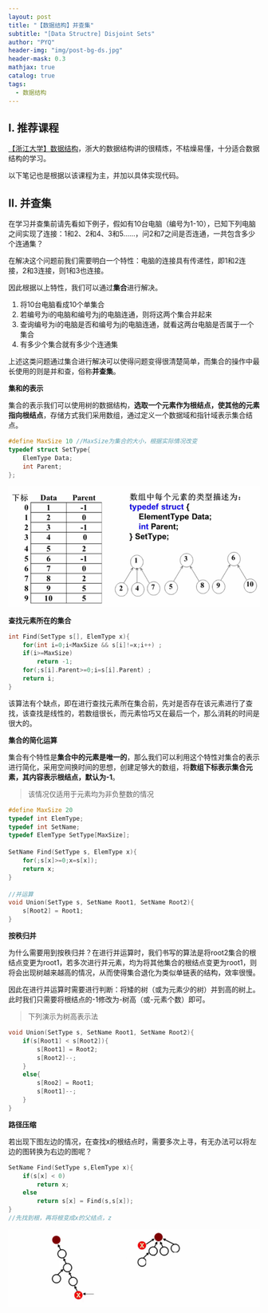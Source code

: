```yaml
---
layout: post
title: "【数据结构】并查集"
subtitle: "[Data Structre] Disjoint Sets"
author: "PYQ"
header-img: "img/post-bg-ds.jpg"
header-mask: 0.3
mathjax: true
catalog: true
tags:
  - 数据结构
---
```


## Ⅰ. 推荐课程

[【浙江大学】数据结构](https://www.bilibili.com/video/BV1Kb41127fT?p=33)，浙大的数据结构讲的很精炼，不枯燥易懂，十分适合数据结构的学习。

以下笔记也是根据以该课程为主，并加以具体实现代码。

## Ⅱ. 并查集

在学习并查集前请先看如下例子，假如有10台电脑（编号为1-10），已知下列电脑之间实现了连接：1和2、2和4、3和5……，问2和7之间是否连通，一共包含多少个连通集？

在解决这个问题前我们需要明白一个特性：电脑的连接具有传递性，即1和2连接，2和3连接，则1和3也连接。

因此根据以上特性，我们可以通过**集合**进行解决。

1. 将10台电脑看成10个单集合
2. 若编号为i的电脑和编号为j的电脑连通，则将这两个集合并起来
3. 查询编号为i的电脑是否和编号为j的电脑连通，就看这两台电脑是否属于一个集合
4. 有多少个集合就有多少个连通集

上述这类问题通过集合进行解决可以使得问题变得很清楚简单，而集合的操作中最长使用的则是并和查，俗称**并查集**。

**集和的表示**

集合的表示我们可以使用树的数据结构，**选取一个元素作为根结点，使其他的元素指向根结点**，存储方式我们采用数组，通过定义一个数据域和指针域表示集合结点。

```c
#define MaxSize 10 //MaxSize为集合的大小，根据实际情况改变
typedef struct SetType{
    ElemType Data;
    int Parent;
};
```

![image-20220428102301977](/img/in-post/disjoint-sets-1.png)

**查找元素所在的集合**

```c
int Find(SetType s[], ElemType x){
    for(int i=0;i<MaxSize && s[i]!=x;i++) ;
    if(i>=MaxSize)
        return -1;
    for(;s[i].Parent>=0;i=s[i].Parent) ;
    return i;
}
```

该算法有个缺点，即在进行查找元素所在集合前，先对是否存在该元素进行了查找，该查找是线性的，若数组很长，而元素恰巧又在最后一个，那么消耗的时间是很大的。

**集合的简化运算**

集合有个特性是**集合中的元素是唯一的**，那么我们可以利用这个特性对集合的表示进行简化，采用空间换时间的思想，创建足够大的数组，将**数组下标表示集合元素，其内容表示根结点，默认为-1**。

> 该情况仅适用于元素均为非负整数的情况

```c
#define MaxSize 20
typedef int ElemType;
typedef int SetName;
typedef ElemType SetType[MaxSize];

SetName Find(SetType s, ElemType x){
    for(;s[x]>=0;x=s[x]);
    return x;
}

//并运算
void Union(SetType s, SetName Root1, SetName Root2){
    s[Root2] = Root1;
}
```

**按秩归并**

为什么需要用到按秩归并？在进行并运算时，我们书写的算法是将root2集合的根结点变更为root1，若多次进行并元素，均为将其他集合的根结点变更为root1，则将会出现树越来越高的情况，从而使得集合退化为类似单链表的结构，效率很慢。

因此在进行并运算时需要进行判断：将矮的树（或为元素少的树）并到高的树上。此时我们只需要将根结点的-1修改为-树高（或-元素个数）即可。

> 下列演示为树高表示法

```c
void Union(SetType s, SetName Root1, SetName Root2){
    if(s[Root1] < s[Root2]){
        s[Root1] = Root2;
        s[Root2]--;
    }
    else{
        s[Roo2] = Root1;
        s[Root1]--;
    }
}
```

**路径压缩**

若出现下图左边的情况，在查找x的根结点时，需要多次上寻，有无办法可以将左边的图转换为右边的图呢？

```c
SetName Find(SetType s,ElemType x){
    if(s[x] < 0)
        return x;
    else
        return s[x] = Find(s,s[x]);
}
//先找到根，再将根变成x的父结点，z
```

![image-20220428110657146](/img/in-post/disjoint-sets-2.png)

